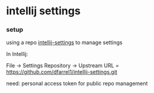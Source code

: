 # intellij settings

### setup

using a repo [intellij-settings](https://github.com/dfarrel1/intellij-settings) to manage settings

In Intellij:

File -> Settings Repository -> Upstream URL = https://github.com/dfarrel1/intellij-settings.git

need: personal access token for public repo management
